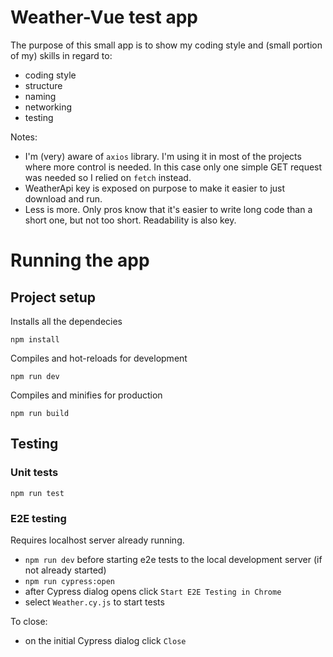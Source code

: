 # Weather-Vue test app

The purpose of this small app is to show my coding style and (small portion of my) skills in regard to:
- coding style
- structure
- naming
- networking
- testing

Notes:
- I'm (very) aware of `axios` library. I'm using it in most of the projects where more control is needed. In this case only one simple GET request was needed so I relied on `fetch` instead.
- WeatherApi key is exposed on purpose to make it easier to just download and run.
- Less is more. Only pros know that it's easier to write long code than a short one, but not too short. Readability is also key.


# Running the app

## Project setup
Installs all the dependecies
```
npm install
```

Compiles and hot-reloads for development
```
npm run dev
```

Compiles and minifies for production
```
npm run build
```

## Testing
### Unit tests
```
npm run test
```

### E2E testing
Requires localhost server already running. 
- `npm run dev` before starting e2e tests
to the local development server (if not already started)
- `npm run cypress:open`
- after Cypress dialog opens click `Start E2E Testing in Chrome`
- select `Weather.cy.js` to start tests

To close:
- on the initial Cypress dialog click `Close`